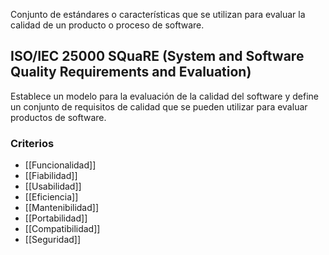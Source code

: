Conjunto de estándares o características que se utilizan para evaluar la calidad de un producto o proceso de software.

## ISO/IEC 25000 SQuaRE (System and Software Quality Requirements and Evaluation)

Establece un modelo para la evaluación de la calidad del software y define un conjunto de requisitos de calidad que se pueden utilizar para evaluar productos de software.

###  Criterios

-   [[Funcionalidad]]
-   [[Fiabilidad]]
-   [[Usabilidad]]
-   [[Eficiencia]]
-   [[Mantenibilidad]]
-   [[Portabilidad]]
-   [[Compatibilidad]]
-   [[Seguridad]]


